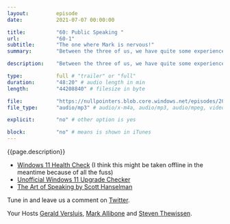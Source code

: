 ```yaml
---
layout:         episode
date: 			2021-07-07 00:00:00

title: 			"60: Public Speaking "
url:        	"60-1"
subtitle: 		"The one where Mark is nervous!"
summary: 		"Between the three of us, we have quite some experience with public speaking and going to conferences. In this episode, we will share our experiences, fears and more. Also, what is up with all the Windows 11 panic?!"

description: 	"Between the three of us, we have quite some experience with public speaking and going to conferences. In this episode, we will share our experiences, fears and more. Also, what is up with all the Windows 11 panic?!"

type:			full # "trailer" or "full"
duration: 		"48:20" # audio length in min
length: 		"44208840" # filesize in byte

file: 			"https://nullpointers.blob.core.windows.net/episodes/20210707_PublicSpeaking.mp3"
file_type: 		"audio/mp3" # audio/x-m4a, audio/mp3, audio/mpeg, video/quicktime, video/mp4, video/x-m4v, application/pdf, and document/x-epub

explicit: 		"no" # other option is yes

block: 			"no" # means is shown in iTunes
---
```


{{page.description}}

* [Windows 11 Health Check](https://aka.ms/GetPCHealthCheckApp) (I think this might be taken offline in the meantime because of all the fuss)
* [Unofficial Windows 11 Upgrade Checker](https://github.com/rcmaehl/WhyNotWin11/)
* [The Art of Speaking by Scott Hanselman](https://www.hanselman.com/blog/video-the-art-of-speaking-with-scott-hanselman)

Tune in and leave us a comment on [Twitter](https://twitter.com/nullpointersio).

Your Hosts [Gerald Versluis](https://twitter.com/jfversluis), [Mark Allibone](https://twitter.com/mallibone) and [Steven Thewissen](https://twitter.com/devnl).
